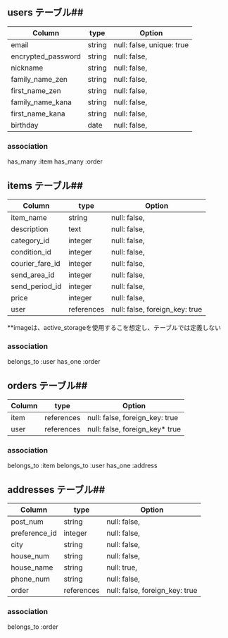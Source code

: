 
## users テーブル##

|Column             |type      |Option                           |
|-------------------|----------|---------------------------------|
|email              |string    |null: false, unique: true        |
|encrypted_password |string    |null: false,                     |
|nickname           |string    |null: false,                     |
|family_name_zen    |string    |null: false,                     |
|first_name_zen     |string    |null: false,                     |
|family_name_kana   |string    |null: false,                     |
|first_name_kana    |string    |null: false,                     |
|birthday           |date      |null: false,                     | *誕生年月日

### association
has_many :item
has_many :order


## items テーブル##

|Column             |type      |Option                           |
|-------------------|----------|---------------------------------|
|item_name          |string    |null: false,                     |
|description        |text      |null: false,                     | **商品説明
|category_id        |integer   |null: false,                     |
|condition_id       |integer   |null: false,                     | **商品の状態 
|courier_fare_id    |integer   |null: false,                     | **配送料
|send_area_id       |integer   |null: false,                     | **配送エリア
|send_period_id     |integer   |null: false,                     | **配送期間
|price              |integer   |null: false,                     |
|user               |references|null: false, foreign_key: true   |  


**imageは、active_storageを使用するこを想定し、テーブルでは定義しない

### association
belongs_to :user
has_one    :order



## orders テーブル##
|Column             |type      |Option                           |
|-------------------|----------|---------------------------------|
|item               |references|null: false, foreign_key: true   | 
|user               |references|null: false, foreign_key* true   |
### association
belongs_to :item
belongs_to :user
has_one    :address



## addresses テーブル##
|Column             |type      |Option                           |
|-------------------|----------|---------------------------------|
|post_num           |string    |null: false,                     | **郵便番号
|preference_id      |integer   |null: false,                     | **都道府県
|city               |string    |null: false,                     | **市区町村
|house_num          |string    |null: false,                     | **番地
|house_name         |string    |null: true,                      | **建物名
|phone_num          |string    |null: false,                     | **電話番号
|order              |references|null: false, foreign_key: true   |  


### association
belongs_to  :order

